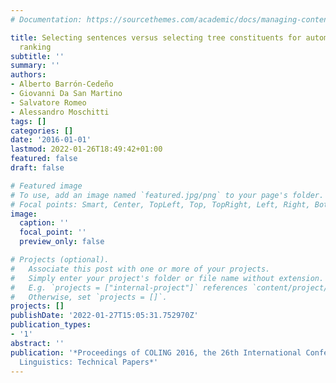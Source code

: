 ```yaml
---
# Documentation: https://sourcethemes.com/academic/docs/managing-content/

title: Selecting sentences versus selecting tree constituents for automatic question
  ranking
subtitle: ''
summary: ''
authors:
- Alberto Barrón-Cedeño
- Giovanni Da San Martino
- Salvatore Romeo
- Alessandro Moschitti
tags: []
categories: []
date: '2016-01-01'
lastmod: 2022-01-26T18:49:42+01:00
featured: false
draft: false

# Featured image
# To use, add an image named `featured.jpg/png` to your page's folder.
# Focal points: Smart, Center, TopLeft, Top, TopRight, Left, Right, BottomLeft, Bottom, BottomRight.
image:
  caption: ''
  focal_point: ''
  preview_only: false

# Projects (optional).
#   Associate this post with one or more of your projects.
#   Simply enter your project's folder or file name without extension.
#   E.g. `projects = ["internal-project"]` references `content/project/deep-learning/index.md`.
#   Otherwise, set `projects = []`.
projects: []
publishDate: '2022-01-27T15:05:31.752970Z'
publication_types:
- '1'
abstract: ''
publication: '*Proceedings of COLING 2016, the 26th International Conference on Computational
  Linguistics: Technical Papers*'
---
```

